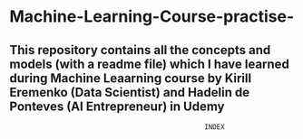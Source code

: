 # Machine-Learning-Course-practise-
This repository contains all the concepts and models (with a readme file) which I have learned during Machine Leaarning course by Kirill Eremenko (Data Scientist)  and Hadelin de Ponteves (AI Entrepreneur) in Udemy
----------------------------------------------------------------------------------------------------------------------------------


                                                    INDEX
                                                    
                                                    
